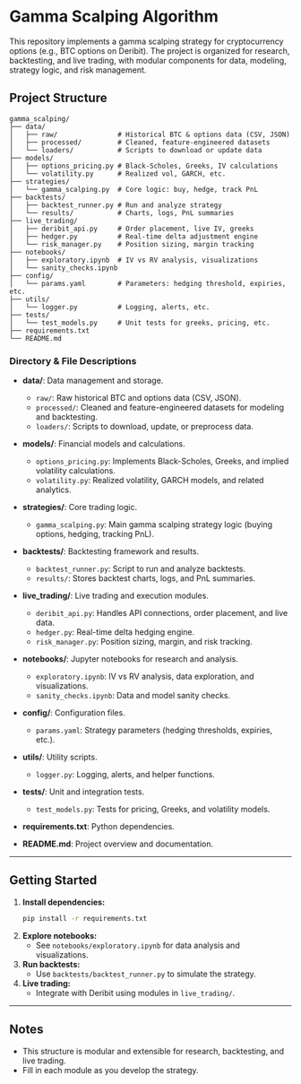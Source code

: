 # Gamma Scalping Algorithm

This repository implements a gamma scalping strategy for cryptocurrency options (e.g., BTC options on Deribit). The project is organized for research, backtesting, and live trading, with modular components for data, modeling, strategy logic, and risk management.

## Project Structure

```
gamma_scalping/
├── data/
│   ├── raw/               # Historical BTC & options data (CSV, JSON)
│   ├── processed/         # Cleaned, feature-engineered datasets
│   └── loaders/           # Scripts to download or update data
├── models/
│   ├── options_pricing.py # Black-Scholes, Greeks, IV calculations
│   └── volatility.py      # Realized vol, GARCH, etc.
├── strategies/
│   └── gamma_scalping.py  # Core logic: buy, hedge, track PnL
├── backtests/
│   ├── backtest_runner.py # Run and analyze strategy
│   └── results/           # Charts, logs, PnL summaries
├── live_trading/
│   ├── deribit_api.py     # Order placement, live IV, greeks
│   ├── hedger.py          # Real-time delta adjustment engine
│   └── risk_manager.py    # Position sizing, margin tracking
├── notebooks/
│   ├── exploratory.ipynb  # IV vs RV analysis, visualizations
│   └── sanity_checks.ipynb
├── config/
│   └── params.yaml        # Parameters: hedging threshold, expiries, etc.
├── utils/
│   └── logger.py          # Logging, alerts, etc.
├── tests/
│   └── test_models.py     # Unit tests for greeks, pricing, etc.
├── requirements.txt
└── README.md
```

### Directory & File Descriptions

- **data/**: Data management and storage.
  - `raw/`: Raw historical BTC and options data (CSV, JSON).
  - `processed/`: Cleaned and feature-engineered datasets for modeling and backtesting.
  - `loaders/`: Scripts to download, update, or preprocess data.

- **models/**: Financial models and calculations.
  - `options_pricing.py`: Implements Black-Scholes, Greeks, and implied volatility calculations.
  - `volatility.py`: Realized volatility, GARCH models, and related analytics.

- **strategies/**: Core trading logic.
  - `gamma_scalping.py`: Main gamma scalping strategy logic (buying options, hedging, tracking PnL).

- **backtests/**: Backtesting framework and results.
  - `backtest_runner.py`: Script to run and analyze backtests.
  - `results/`: Stores backtest charts, logs, and PnL summaries.

- **live_trading/**: Live trading and execution modules.
  - `deribit_api.py`: Handles API connections, order placement, and live data.
  - `hedger.py`: Real-time delta hedging engine.
  - `risk_manager.py`: Position sizing, margin, and risk tracking.

- **notebooks/**: Jupyter notebooks for research and analysis.
  - `exploratory.ipynb`: IV vs RV analysis, data exploration, and visualizations.
  - `sanity_checks.ipynb`: Data and model sanity checks.

- **config/**: Configuration files.
  - `params.yaml`: Strategy parameters (hedging thresholds, expiries, etc.).

- **utils/**: Utility scripts.
  - `logger.py`: Logging, alerts, and helper functions.

- **tests/**: Unit and integration tests.
  - `test_models.py`: Tests for pricing, Greeks, and volatility models.

- **requirements.txt**: Python dependencies.
- **README.md**: Project overview and documentation.

---

## Getting Started

1. **Install dependencies:**
   ```bash
   pip install -r requirements.txt
   ```
2. **Explore notebooks:**
   - See `notebooks/exploratory.ipynb` for data analysis and visualizations.
3. **Run backtests:**
   - Use `backtests/backtest_runner.py` to simulate the strategy.
4. **Live trading:**
   - Integrate with Deribit using modules in `live_trading/`.

---

## Notes
- This structure is modular and extensible for research, backtesting, and live trading.
- Fill in each module as you develop the strategy.
